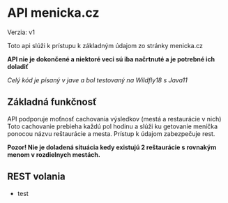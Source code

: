 # API menicka.cz
Verzia: v1

Toto api slúži k prístupu k základným údajom zo stránky menicka.cz

**API nie je dokončené a niektoré veci sú iba načrtnuté a je potrebné ich doladiť**

*Celý kód je písaný v jave a bol testovaný na Wildfly18 s Java11*

## Základná funkčnosť
API podporuje moťnosť cachovania výsledkov (mestá a restaurácie v nich)
Toto cachovanie prebieha každú pol hodinu a slúži ku getovanie meníčka ponocou názvu reštaurácie a mesta.
Prístup k údajom zabezpečuje rest.

**Pozor! Nie je doladená situácia kedy existujú 2 reštaurácie s rovnakým menom v rozdielnych mestách.**

## REST volania
- test
